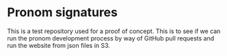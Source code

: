 # Pronom signatures

This is a test repository used for a proof of concept. This is to see if we can run the pronom development process by way of GitHub pull requests and run the website from json files in S3.


